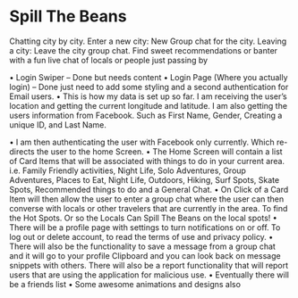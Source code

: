 # Spill The Beans
Chatting city by city. Enter a new city: New Group chat for the city. Leaving a city: Leave the city group chat. Find sweet recommendations or banter with a fun live chat of locals or people just passing by

•	Login Swiper – Done but needs content
•	Login Page (Where you actually login) – Done just need to add some styling and a second authentication for Email users.
•	This is how my data is set up so far. I am receiving the user’s location and getting the current longitude and latitude. I am also getting the users information from Facebook. Such as First Name, Gender, Creating a unique ID, and Last Name.

•	I am then authenticating the user with Facebook only currently. Which re-directs the user to the home Screen. 
•	The Home Screen will contain a list of Card Items that will be associated with things to do in your current area. i.e. Family Friendly activities, Night Life, Solo Adventures, Group Adventures, Places to Eat, Night Life, Outdoors, Hiking, Surf Spots, Skate Spots, Recommended things to do and a General Chat. 
•	On Click of a Card Item will then allow the user to enter a group chat where the user can then converse with locals or other travelers that are currently in the area. To find the Hot Spots. Or so the Locals Can Spill The Beans on the local spots!
•	There will be a profile page with settings to turn notifications on or off. To log out or delete account, to read the terms of use and privacy policy.
•	There will also be the functionality to save a message from a group chat and it will go to your profile Clipboard and you can look back on message snippets with others. There will also be a report functionality that will report users that are using the application for malicious use.
•	Eventually there will be a friends list
•	Some awesome animations and designs also 
